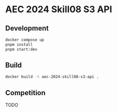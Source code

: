 # AEC 2024 Skill08 S3 API

## Development

```sh
docker compose up
pnpm install
pnpm start:dev
```

## Build

```sh
docker build -t aec-2024-skill08-s3-api .
```

## Competition

TODO

